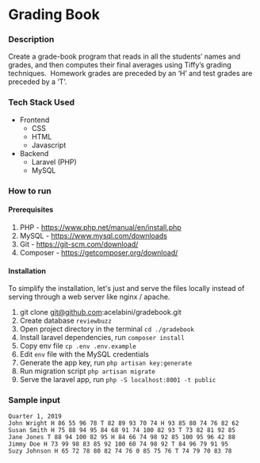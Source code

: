 # Grading Book

### Description
Create a grade-book program that reads in all the students’ names and grades, and then computes their
final averages using Tiffy’s grading techniques.  Homework grades are preceded by an ‘H’ and test
grades are preceded by a ‘T’.

### Tech Stack Used

- Frontend
    - CSS
    - HTML
    - Javascript
- Backend
    - Laravel (PHP)
    - MySQL

### How to run

#### Prerequisites
1. PHP - https://www.php.net/manual/en/install.php
2. MySQL - https://www.mysql.com/downloads
3. Git - https://git-scm.com/download/
4. Composer - https://getcomposer.org/download/

#### Installation

To simplify the installation, let's just and serve the files locally instead of serving through a web server like nginx / apache.

1. git clone git@github.com:acelabini/gradebook.git
2. Create database `reviewbuzz`
3. Open project directory in the terminal `cd ./gradebook`
4. Install laravel dependencies, run `composer install`
5. Copy env file `cp .env .env.example`
6. Edit `env` file with the MySQL credentials
7. Generate the app key, run `php artisan key:generate`
8. Run migration script `php artisan migrate`
9. Serve the laravel app, run `php -S localhost:8001 -t public`

### Sample input
```
Quarter 1, 2019
John Wright H 86 55 96 78 T 82 89 93 70 74 H 93 85 80 74 76 82 62
Susan Smith H 75 88 94 95 84 68 91 74 100 82 93 T 73 82 81 92 85
Jane Jones T 88 94 100 82 95 H 84 66 74 98 92 85 100 95 96 42 88
Jimmy Doe H 73 99 98 83 85 92 100 60 74 98 92 T 84 96 79 91 95
Suzy Johnson H 65 72 78 80 82 74 76 0 85 75 76 T 74 79 70 83 78
```
